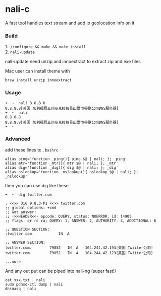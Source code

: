 # nali-c
A fast tool handles text stream and add ip geolocation info on it

### Build


1.`./configure && make && make install`    
2. `nali-update`   

nali-update need unzip and innoextract to extract zip and exe files

Mac user can install theme with
```
brew install unzip innoextract
```

### Usage



``` shell
➜  ~  nali 8.8.8.8
8.8.8.8[美国 加利福尼亚州圣克拉拉县山景市谷歌公司DNS服务器]
➜  ~  nali
8.8.8.8
8.8.8.8[美国 加利福尼亚州圣克拉拉县山景市谷歌公司DNS服务器]
➜  ~
```



### Advanced

add these lines to `.bashrc`

``` shell
alias ping='function _ping(){ ping $@ | nali; }; _ping'
alias mtr='function _mtr(){ mtr $@ | nali; }; _mtr'
alias dig='function _dig(){ dig $@ | nali; }; _dig'
alias nslookup='function _nslookup(){ nslookup $@ | nali; }; _nslookup'
```

then you can use dig like these

``` shell
➜  ~  dig twitter.com

; <<>> DiG 9.8.3-P1 <<>> twitter.com
;; global options: +cmd
;; Got answer:
;; ->>HEADER<<- opcode: QUERY, status: NOERROR, id: 14905
;; flags: qr rd ra; QUERY: 1, ANSWER: 2, AUTHORITY: 4, ADDITIONAL: 6

;; QUESTION SECTION:
;twitter.com.			IN	A

;; ANSWER SECTION:
twitter.com.		79852	IN	A	104.244.42.193[美国 Twiiter公司]
twitter.com.		79852	IN	A	104.244.42.129[美国 Twiiter公司]

...more
```

And any out put can be piped into nail-ng (super fast!)

``` 
cat xxx.txt | nali
sudo pdnsd-ctl dump | nali
dnsmasq | nali
```

